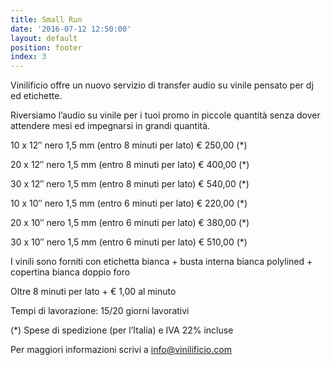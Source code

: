 ```yaml
---
title: Small Run
date: '2016-07-12 12:50:00'
layout: default
position: footer
index: 3
---
```


Vinilificio offre un nuovo servizio di transfer audio su vinile pensato per dj ed etichette.

Riversiamo l’audio su vinile per i tuoi promo in piccole quantità senza dover attendere mesi ed impegnarsi in grandi quantità.

10 x 12″ nero 1,5 mm (entro 8 minuti per lato) € 250,00 (*)

20 x 12″ nero 1,5 mm (entro 8 minuti per lato) € 400,00 (*)

30 x 12″ nero 1,5 mm (entro 8 minuti per lato)  € 540,00 (*)
 

10 x 10″ nero 1,5 mm (entro 6 minuti per lato) € 220,00 (*)

20 x 10″ nero 1,5 mm (entro 6 minuti per lato) € 380,00 (*)

30 x 10″ nero 1,5 mm (entro 6 minuti per lato)  € 510,00 (*)
 

I vinili sono forniti con  etichetta bianca + busta interna bianca polylined + copertina bianca doppio foro

Oltre 8 minuti per lato + € 1,00 al minuto

Tempi di lavorazione: 15/20 giorni lavorativi

(*) Spese di spedizione (per l’Italia) e IVA 22% incluse

 

Per maggiori informazioni scrivi a  info@vinilificio.com

